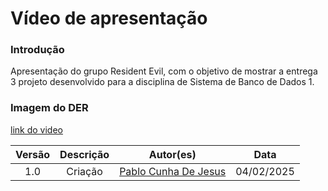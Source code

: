 # Vídeo de apresentação

### Introdução

Apresentação do grupo Resident Evil, com o objetivo de mostrar a entrega 3 projeto desenvolvido para a disciplina de Sistema de Banco de Dados 1.

### Imagem do DER

[link do video](https://youtu.be/-LENrG5v1Oo)

| Versão | Descrição |                     Autor(es)                      |    Data    |
| :----: | :-------: | :------------------------------------------------: | :--------: |
|  1.0   |  Criação  | [Pablo Cunha De Jesus](https://github.com/Pabloo8) | 04/02/2025 |
